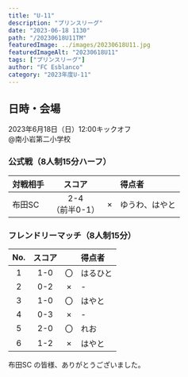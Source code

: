 ```yaml
---
title: "U-11"
description: "プリンスリーグ"
date: "2023-06-18 1130"
path: "/20230618U11TM"
featuredImage: ../images/20230618U11.jpg
featuredImageAlt: "20230618U11"
tags: ["プリンスリーグ"]
author: "FC Esblanco"
category: "2023年度U-11"
---
```


## 日時・会場

2023年6月18日（日）12:00キックオフ<br>
@南小岩第二小学校


### 公式戦（8人制15分ハーフ）　

| 対戦相手| スコア |   | 得点者  |
|:----|:------:|:-:|:--------|
| 布田SC| 2-4<br>（前半0-1） | × |ゆうわ、はやと|


### フレンドリーマッチ（8人制15分）　

| No.| スコア |   | 得点者  |
|:--:|:------:|:-:|:--------|
| 1  | 1-0 | 〇 |はるひと|
| 2  | 0-2 | × |-|
| 3  | 1-0 | 〇 |はやと|
| 4  | 0-3 | × |-|
| 5  | 2-0 | 〇 |れお|
| 6  | 1-2 | × |はやと|


布田SC の皆様、ありがとうございました。